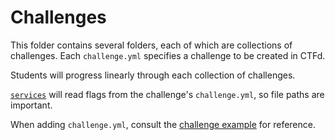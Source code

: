 # Challenges

This folder contains several folders, each of which are collections of challenges.
Each `challenge.yml` specifies a challenge to be created in CTFd.

Students will progress linearly through each collection of challenges.

[`services`](../services) will read flags from the challenge's `challenge.yml`, so file paths are important.

When adding `challenge.yml`, consult the [challenge example](https://github.com/CTFd/ctfcli/blob/master/ctfcli/spec/challenge-example.yml) for reference.

